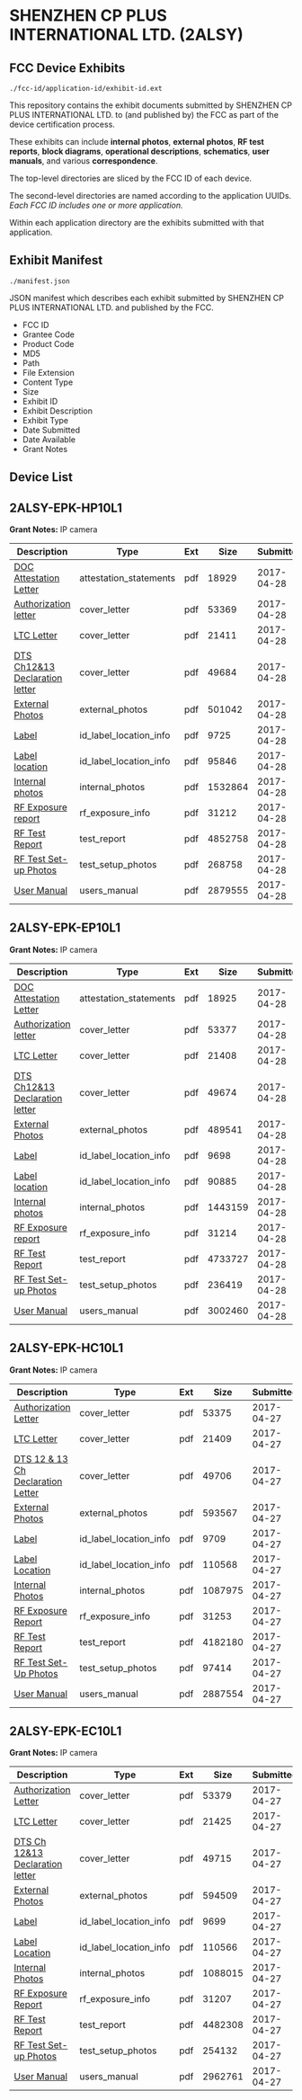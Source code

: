 # SHENZHEN CP PLUS INTERNATIONAL LTD. (2ALSY)
## FCC Device Exhibits

```
./fcc-id/application-id/exhibit-id.ext
```

This repository contains the exhibit documents submitted by SHENZHEN CP PLUS INTERNATIONAL LTD. to (and published by) the FCC as part of the device certification process.

These exhibits can include **internal photos**, **external photos**, **RF test reports**, **block diagrams**, **operational descriptions**, **schematics**, **user manuals**, and various **correspondence**.

The top-level directories are sliced by the FCC ID of each device.

The second-level directories are named according to the application UUIDs. *Each FCC ID includes one or more application.*

Within each application directory are the exhibits submitted with that application. 

## Exhibit Manifest

```
./manifest.json
```

JSON manifest which describes each exhibit submitted by SHENZHEN CP PLUS INTERNATIONAL LTD. and published by the FCC.

- FCC ID
- Grantee Code
- Product Code
- MD5
- Path
- File Extension
- Content Type
- Size
- Exhibit ID
- Exhibit Description
- Exhibit Type
- Date Submitted
- Date Available
- Grant Notes

## Device List
## 2ALSY-EPK-HP10L1
**Grant Notes:** IP camera

| Description | Type | Ext | Size | Submitted | Available |
| ----------- | ---- | --- | ---- | --------- | --------- |
| [DOC Attestation Letter](2ALSY-EPK-HP10L1/96212e730268d2d2c7aa01b23b4cbaed/3373995.pdf) | attestation_statements | pdf | 18929 | 2017-04-28 | 2017-04-28 |
| [Authorization letter](2ALSY-EPK-HP10L1/96212e730268d2d2c7aa01b23b4cbaed/3373998.pdf) | cover_letter | pdf | 53369 | 2017-04-28 | 2017-04-28 |
| [LTC Letter](2ALSY-EPK-HP10L1/96212e730268d2d2c7aa01b23b4cbaed/3373999.pdf) | cover_letter | pdf | 21411 | 2017-04-28 | 2017-04-28 |
| [DTS Ch12&13 Declaration letter](2ALSY-EPK-HP10L1/96212e730268d2d2c7aa01b23b4cbaed/3374000.pdf) | cover_letter | pdf | 49684 | 2017-04-28 | 2017-04-28 |
| [External Photos](2ALSY-EPK-HP10L1/96212e730268d2d2c7aa01b23b4cbaed/3374001.pdf) | external_photos | pdf | 501042 | 2017-04-28 | 2017-04-28 |
| [Label](2ALSY-EPK-HP10L1/96212e730268d2d2c7aa01b23b4cbaed/3374002.pdf) | id_label_location_info | pdf | 9725 | 2017-04-28 | 2017-04-28 |
| [Label location](2ALSY-EPK-HP10L1/96212e730268d2d2c7aa01b23b4cbaed/3374005.pdf) | id_label_location_info | pdf | 95846 | 2017-04-28 | 2017-04-28 |
| [Internal photos](2ALSY-EPK-HP10L1/96212e730268d2d2c7aa01b23b4cbaed/3374007.pdf) | internal_photos | pdf | 1532864 | 2017-04-28 | 2017-04-28 |
| [RF Exposure report](2ALSY-EPK-HP10L1/96212e730268d2d2c7aa01b23b4cbaed/3374012.pdf) | rf_exposure_info | pdf | 31212 | 2017-04-28 | 2017-04-28 |
| [RF Test Report](2ALSY-EPK-HP10L1/96212e730268d2d2c7aa01b23b4cbaed/3374021.pdf) | test_report | pdf | 4852758 | 2017-04-28 | 2017-04-28 |
| [RF Test Set-up Photos](2ALSY-EPK-HP10L1/96212e730268d2d2c7aa01b23b4cbaed/3374022.pdf) | test_setup_photos | pdf | 268758 | 2017-04-28 | 2017-04-28 |
| [User Manual](2ALSY-EPK-HP10L1/96212e730268d2d2c7aa01b23b4cbaed/3374014.pdf) | users_manual | pdf | 2879555 | 2017-04-28 | 2017-04-28 |
## 2ALSY-EPK-EP10L1
**Grant Notes:** IP camera

| Description | Type | Ext | Size | Submitted | Available |
| ----------- | ---- | --- | ---- | --------- | --------- |
| [DOC Attestation Letter](2ALSY-EPK-EP10L1/b714b5db326849ddf0677240605f4f86/3373982.pdf) | attestation_statements | pdf | 18925 | 2017-04-28 | 2017-04-28 |
| [Authorization letter](2ALSY-EPK-EP10L1/b714b5db326849ddf0677240605f4f86/3373984.pdf) | cover_letter | pdf | 53377 | 2017-04-28 | 2017-04-28 |
| [LTC Letter](2ALSY-EPK-EP10L1/b714b5db326849ddf0677240605f4f86/3373985.pdf) | cover_letter | pdf | 21408 | 2017-04-28 | 2017-04-28 |
| [DTS Ch12&13 Declaration letter](2ALSY-EPK-EP10L1/b714b5db326849ddf0677240605f4f86/3373986.pdf) | cover_letter | pdf | 49674 | 2017-04-28 | 2017-04-28 |
| [External Photos](2ALSY-EPK-EP10L1/b714b5db326849ddf0677240605f4f86/3373987.pdf) | external_photos | pdf | 489541 | 2017-04-28 | 2017-04-28 |
| [Label](2ALSY-EPK-EP10L1/b714b5db326849ddf0677240605f4f86/3373988.pdf) | id_label_location_info | pdf | 9698 | 2017-04-28 | 2017-04-28 |
| [Label location](2ALSY-EPK-EP10L1/b714b5db326849ddf0677240605f4f86/3373989.pdf) | id_label_location_info | pdf | 90885 | 2017-04-28 | 2017-04-28 |
| [Internal photos](2ALSY-EPK-EP10L1/b714b5db326849ddf0677240605f4f86/3373990.pdf) | internal_photos | pdf | 1443159 | 2017-04-28 | 2017-04-28 |
| [RF Exposure report](2ALSY-EPK-EP10L1/b714b5db326849ddf0677240605f4f86/3373992.pdf) | rf_exposure_info | pdf | 31214 | 2017-04-28 | 2017-04-28 |
| [RF Test Report](2ALSY-EPK-EP10L1/b714b5db326849ddf0677240605f4f86/3373997.pdf) | test_report | pdf | 4733727 | 2017-04-28 | 2017-04-28 |
| [RF Test Set-up Photos](2ALSY-EPK-EP10L1/b714b5db326849ddf0677240605f4f86/3374004.pdf) | test_setup_photos | pdf | 236419 | 2017-04-28 | 2017-04-28 |
| [User Manual](2ALSY-EPK-EP10L1/b714b5db326849ddf0677240605f4f86/3373994.pdf) | users_manual | pdf | 3002460 | 2017-04-28 | 2017-04-28 |
## 2ALSY-EPK-HC10L1
**Grant Notes:** IP camera

| Description | Type | Ext | Size | Submitted | Available |
| ----------- | ---- | --- | ---- | --------- | --------- |
| [Authorization Letter](2ALSY-EPK-HC10L1/c03cbcfacaee93e034d27409081e425a/3372774.pdf) | cover_letter | pdf | 53375 | 2017-04-27 | 2017-04-27 |
| [LTC Letter](2ALSY-EPK-HC10L1/c03cbcfacaee93e034d27409081e425a/3372775.pdf) | cover_letter | pdf | 21409 | 2017-04-27 | 2017-04-27 |
| [DTS 12 & 13 Ch Declaration Letter](2ALSY-EPK-HC10L1/c03cbcfacaee93e034d27409081e425a/3372776.pdf) | cover_letter | pdf | 49706 | 2017-04-27 | 2017-04-27 |
| [External Photos](2ALSY-EPK-HC10L1/c03cbcfacaee93e034d27409081e425a/3372777.pdf) | external_photos | pdf | 593567 | 2017-04-27 | 2017-04-27 |
| [Label](2ALSY-EPK-HC10L1/c03cbcfacaee93e034d27409081e425a/3372778.pdf) | id_label_location_info | pdf | 9709 | 2017-04-27 | 2017-04-27 |
| [Label Location](2ALSY-EPK-HC10L1/c03cbcfacaee93e034d27409081e425a/3372779.pdf) | id_label_location_info | pdf | 110568 | 2017-04-27 | 2017-04-27 |
| [Internal Photos](2ALSY-EPK-HC10L1/c03cbcfacaee93e034d27409081e425a/3372780.pdf) | internal_photos | pdf | 1087975 | 2017-04-27 | 2017-04-27 |
| [RF Exposure Report](2ALSY-EPK-HC10L1/c03cbcfacaee93e034d27409081e425a/3372783.pdf) | rf_exposure_info | pdf | 31253 | 2017-04-27 | 2017-04-27 |
| [RF Test Report](2ALSY-EPK-HC10L1/c03cbcfacaee93e034d27409081e425a/3372785.pdf) | test_report | pdf | 4182180 | 2017-04-27 | 2017-04-27 |
| [RF Test Set-Up Photos](2ALSY-EPK-HC10L1/c03cbcfacaee93e034d27409081e425a/3372786.pdf) | test_setup_photos | pdf | 97414 | 2017-04-27 | 2017-04-27 |
| [User Manual](2ALSY-EPK-HC10L1/c03cbcfacaee93e034d27409081e425a/3372784.pdf) | users_manual | pdf | 2887554 | 2017-04-27 | 2017-04-27 |
## 2ALSY-EPK-EC10L1
**Grant Notes:** IP camera

| Description | Type | Ext | Size | Submitted | Available |
| ----------- | ---- | --- | ---- | --------- | --------- |
| [Authorization Letter](2ALSY-EPK-EC10L1/b31d612ea5e5ad448f53b3a4a5398895/3372560.pdf) | cover_letter | pdf | 53379 | 2017-04-27 | 2017-04-27 |
| [LTC Letter](2ALSY-EPK-EC10L1/b31d612ea5e5ad448f53b3a4a5398895/3372561.pdf) | cover_letter | pdf | 21425 | 2017-04-27 | 2017-04-27 |
| [DTS Ch 12&13 Declaration letter](2ALSY-EPK-EC10L1/b31d612ea5e5ad448f53b3a4a5398895/3372562.pdf) | cover_letter | pdf | 49715 | 2017-04-27 | 2017-04-27 |
| [External Photos](2ALSY-EPK-EC10L1/b31d612ea5e5ad448f53b3a4a5398895/3372563.pdf) | external_photos | pdf | 594509 | 2017-04-27 | 2017-04-27 |
| [Label](2ALSY-EPK-EC10L1/b31d612ea5e5ad448f53b3a4a5398895/3372564.pdf) | id_label_location_info | pdf | 9699 | 2017-04-27 | 2017-04-27 |
| [Label Location](2ALSY-EPK-EC10L1/b31d612ea5e5ad448f53b3a4a5398895/3372565.pdf) | id_label_location_info | pdf | 110566 | 2017-04-27 | 2017-04-27 |
| [Internal Photos](2ALSY-EPK-EC10L1/b31d612ea5e5ad448f53b3a4a5398895/3372566.pdf) | internal_photos | pdf | 1088015 | 2017-04-27 | 2017-04-27 |
| [RF Exposure Report](2ALSY-EPK-EC10L1/b31d612ea5e5ad448f53b3a4a5398895/3372568.pdf) | rf_exposure_info | pdf | 31207 | 2017-04-27 | 2017-04-27 |
| [RF Test Report](2ALSY-EPK-EC10L1/b31d612ea5e5ad448f53b3a4a5398895/3372571.pdf) | test_report | pdf | 4482308 | 2017-04-27 | 2017-04-27 |
| [RF Test Set-up Photos](2ALSY-EPK-EC10L1/b31d612ea5e5ad448f53b3a4a5398895/3372572.pdf) | test_setup_photos | pdf | 254132 | 2017-04-27 | 2017-04-27 |
| [User Manual](2ALSY-EPK-EC10L1/b31d612ea5e5ad448f53b3a4a5398895/3372570.pdf) | users_manual | pdf | 2962761 | 2017-04-27 | 2017-04-27 |
